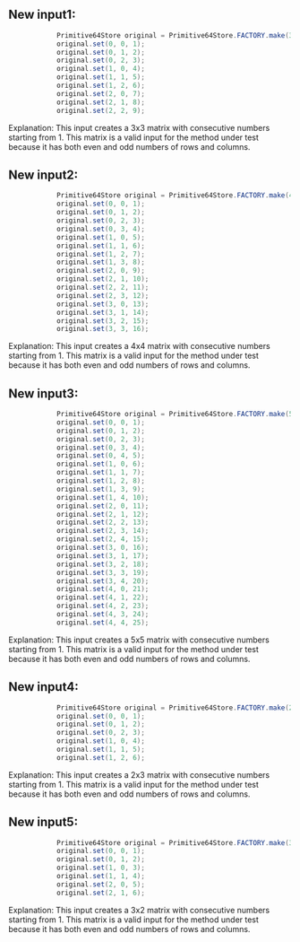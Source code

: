 ## New input1:
```java
            Primitive64Store original = Primitive64Store.FACTORY.make(3, 3);
            original.set(0, 0, 1);
            original.set(0, 1, 2);
            original.set(0, 2, 3);
            original.set(1, 0, 4);
            original.set(1, 1, 5);
            original.set(1, 2, 6);
            original.set(2, 0, 7);
            original.set(2, 1, 8);
            original.set(2, 2, 9);
```
Explanation: This input creates a 3x3 matrix with consecutive numbers starting from 1. This matrix is a valid input for the method under test because it has both even and odd numbers of rows and columns.

## New input2:
```java
            Primitive64Store original = Primitive64Store.FACTORY.make(4, 4);
            original.set(0, 0, 1);
            original.set(0, 1, 2);
            original.set(0, 2, 3);
            original.set(0, 3, 4);
            original.set(1, 0, 5);
            original.set(1, 1, 6);
            original.set(1, 2, 7);
            original.set(1, 3, 8);
            original.set(2, 0, 9);
            original.set(2, 1, 10);
            original.set(2, 2, 11);
            original.set(2, 3, 12);
            original.set(3, 0, 13);
            original.set(3, 1, 14);
            original.set(3, 2, 15);
            original.set(3, 3, 16);
```
Explanation: This input creates a 4x4 matrix with consecutive numbers starting from 1. This matrix is a valid input for the method under test because it has both even and odd numbers of rows and columns.

## New input3:
```java
            Primitive64Store original = Primitive64Store.FACTORY.make(5, 5);
            original.set(0, 0, 1);
            original.set(0, 1, 2);
            original.set(0, 2, 3);
            original.set(0, 3, 4);
            original.set(0, 4, 5);
            original.set(1, 0, 6);
            original.set(1, 1, 7);
            original.set(1, 2, 8);
            original.set(1, 3, 9);
            original.set(1, 4, 10);
            original.set(2, 0, 11);
            original.set(2, 1, 12);
            original.set(2, 2, 13);
            original.set(2, 3, 14);
            original.set(2, 4, 15);
            original.set(3, 0, 16);
            original.set(3, 1, 17);
            original.set(3, 2, 18);
            original.set(3, 3, 19);
            original.set(3, 4, 20);
            original.set(4, 0, 21);
            original.set(4, 1, 22);
            original.set(4, 2, 23);
            original.set(4, 3, 24);
            original.set(4, 4, 25);
```
Explanation: This input creates a 5x5 matrix with consecutive numbers starting from 1. This matrix is a valid input for the method under test because it has both even and odd numbers of rows and columns.

## New input4:
```java
            Primitive64Store original = Primitive64Store.FACTORY.make(2, 3);
            original.set(0, 0, 1);
            original.set(0, 1, 2);
            original.set(0, 2, 3);
            original.set(1, 0, 4);
            original.set(1, 1, 5);
            original.set(1, 2, 6);
```
Explanation: This input creates a 2x3 matrix with consecutive numbers starting from 1. This matrix is a valid input for the method under test because it has both even and odd numbers of rows and columns.

## New input5:
```java
            Primitive64Store original = Primitive64Store.FACTORY.make(3, 2);
            original.set(0, 0, 1);
            original.set(0, 1, 2);
            original.set(1, 0, 3);
            original.set(1, 1, 4);
            original.set(2, 0, 5);
            original.set(2, 1, 6);
```
Explanation: This input creates a 3x2 matrix with consecutive numbers starting from 1. This matrix is a valid input for the method under test because it has both even and odd numbers of rows and columns.
